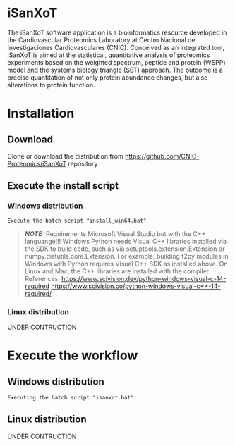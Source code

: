 # iSanXoT

The iSanXoT software application is a bioinformatics resource developed in the Cardiovascular Proteomics Laboratory at Centro Nacional de Investigaciones Cardiovasculares (CNIC). Conceived as an integrated tool, iSanXoT is aimed at the statistical, quantitative analysis of proteomics experiments based on the weighted spectrum, peptide and protein (WSPP) model and the systems biology triangle (SBT) approach. The outcome is a precise quantitation of not only protein abundance changes, but also alterations to protein function.

# Installation

## Download 
Clone or download the distribution from https://github.com/CNIC-Proteomics/iSanXoT repository

## Execute the install script

### Windows distribution
```
Execute the batch script "install_win64.bat"
```

> **_NOTE:_** Requirements Microsoft Visual Studio but with the C++ languange!!!
>Windows Python needs Visual C++ libraries installed via the SDK to build code, such as via setuptools.extension.Extension or numpy.distutils.core.Extension. For example, building f2py modules in Windows with Python requires Visual C++ SDK as installed above. On Linux and Mac, the C++ libraries are installed with the compiler.
>References:
>https://www.scivision.dev/python-windows-visual-c-14-required
>https://www.scivision.co/python-windows-visual-c++-14-required/


<!-- Visual C++ Redistributable para Visual Studio 2015 -->
<!-- https://stackoverflow.com/questions/44290672/how-to-download-visual-studio-community-edition-2015-not-2017 -->
<!-- https://go.microsoft.com/fwlink/?LinkId=532606&clcid=0x409 -->
<!-- https://www.microsoft.com/es-es/download/details.aspx?id=48145 -->


### Linux distribution
UNDER CONTRUCTION


# Execute the workflow

## Windows distribution
```
Executing the batch script "isanxot.bat"
```

## Linux distribution
UNDER CONTRUCTION

